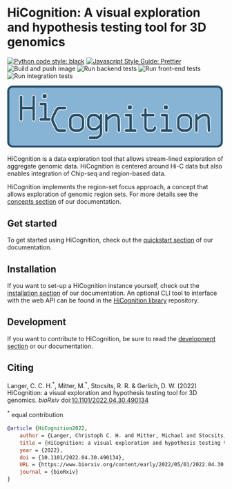 # HiCognition: A visual exploration and hypothesis testing tool for 3D genomics

[![Python code style: black](https://img.shields.io/badge/code%20style-black-000000.svg)](https://github.com/psf/black "Black: The Uncompromising Code Formatter")
[![Javascript Style Guide: Prettier](https://img.shields.io/badge/code_style-prettier-ff69b4.svg?style=flat-square)](https://github.com/prettier/prettier-vscode "Prettier: An Opinionated Code Formatter")
![Build and push image](https://github.com/gerlichlab/HiCognition/actions/workflows/build_and_push_image.yml/badge.svg)
![Run backend tests](https://github.com/gerlichlab/HiCognition/actions/workflows/run-backend-tests.yml/badge.svg)
![Run front-end tests](https://github.com/gerlichlab/HiCognition/actions/workflows/run-front-end-tests.yml/badge.svg)
![Run integration tests](https://github.com/gerlichlab/HiCognition/actions/workflows/run-integration-tests.yml/badge.svg)

<img src="documentation/logo.svg" width="500px">

HiCognition is a data exploration tool that allows stream-lined exploration of aggregate genomic data. HiCognition is centered around Hi-C data but also enables integration of Chip-seq and region-based data.

HiCognition implements the region-set focus approach, a concept that allows exploration of genomic region sets. For more details see the [concepts section](https://gerlichlab.github.io/hicognition/docs/concepts/) of our documentation.

## Get started

To get started using HiCognition, check out the [quickstart section](https://gerlichlab.github.io/hicognition/docs/getting_started/get_started_w_example_data/) of our documentation.


## Installation

If you want to set-up a HiCognition instance yourself, check out the [installation section](https://gerlichlab.github.io/hicognition/docs/installation/) of our documentation. An optional CLI tool to interface with the web API can be found in the [HiCognition library](https://github.com/gerlichlab/hicognition_lib) repository.

## Development

If you want to contribute to HiCognition, be sure to read the [development section](https://gerlichlab.github.io/hicognition//docs/development/) or our documentation.

## Citing

Langer, C. C. H.<sup>\*</sup>, Mitter, M.<sup>\*</sup>, Stocsits, R. R. & Gerlich, D. W. (2022) HiCognition: a visual exploration and hypothesis testing tool for 3D genomics. _bioRxiv_ doi:[10.1101/2022.04.30.490134](https://www.biorxiv.org/content/early/2022/05/01/2022.04.30.490134)

<sup>\*</sup> equal contribution

```bibtex
@article {HiCognition2022,
	author = {Langer, Christoph C. H. and Mitter, Michael and Stocsits, Roman R. and Gerlich, Daniel W},
	title = {HiCognition: a visual exploration and hypothesis testing tool for 3D genomics},
	year = {2022},
	doi = {10.1101/2022.04.30.490134},
	URL = {https://www.biorxiv.org/content/early/2022/05/01/2022.04.30.490134},
	journal = {bioRxiv}
}
```


